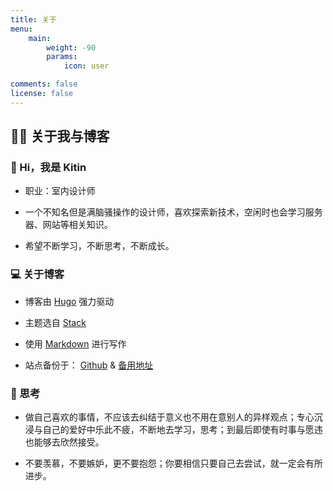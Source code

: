 ```yaml
---
title: 关于
menu:
    main: 
        weight: -90
        params:
            icon: user

comments: false
license: false
---
```


## 🙋‍♂️ 关于我与博客

### 👋 Hi，我是 Kitin

- 职业：室内设计师

- 一个不知名但是满脑骚操作的设计师，喜欢探索新技术，空闲时也会学习服务器、网站等相关知识。

- 希望不断学习，不断思考，不断成长。

### 💻 关于博客

- 博客由 [Hugo](https://gohugo.io) 强力驱动

- 主题选自 [Stack](https://github.com/CaiJimmy/hugo-theme-stack)

- 使用 [Markdown](https://markdown.com.cn) 进行写作

- 站点备份于： [Github](https://github.com) & [备用地址](https://blog.kitin.cn)

### 🧠 思考

- 做自己喜欢的事情，不应该去纠结于意义也不用在意别人的异样观点；专心沉浸与自己的爱好中乐此不疲，不断地去学习，思考；到最后即使有时事与愿违也能够去欣然接受。

- 不要羡慕，不要嫉妒，更不要抱怨；你要相信只要自己去尝试，就一定会有所进步。
